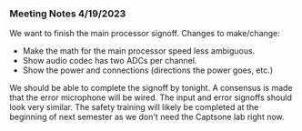 ### Meeting Notes 4/19/2023
We want to finish the main processor signoff. 
Changes to make/change:
- Make the math for the main processor speed less ambiguous. 
- Show audio codec has two ADCs per channel.
- Show the power and connections (directions the power goes, etc.)

We should be able to complete the signoff by tonight. A consensus is made that the error microphone will be wired. The input and error signoffs should look very similar.
The safety training will likely be completed at the beginning of next semester as we don't need the Captsone lab right now.
